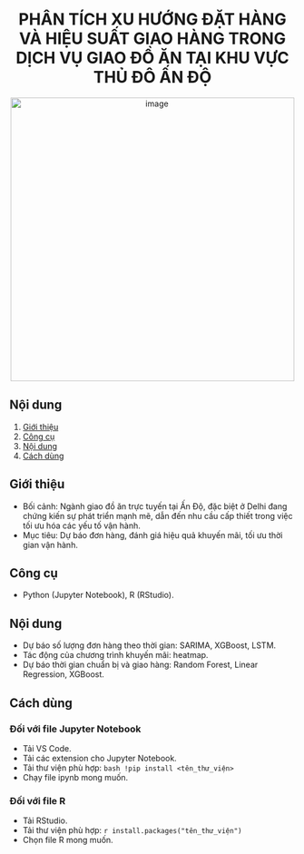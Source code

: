 <h1 align="center">
  PHÂN TÍCH XU HƯỚNG ĐẶT HÀNG VÀ HIỆU SUẤT GIAO HÀNG TRONG DỊCH VỤ GIAO ĐỒ ĂN TẠI KHU VỰC THỦ ĐÔ ẤN ĐỘ
</h1>


<p align="center">
  <img src="https://github.com/user-attachments/assets/15e82cb8-adee-4bc5-8e7f-c5d146d060bd" alt="image" width="500"/>
</p>


## Nội dung
1. [Giới thiệu](#1.-Giới-thiệu)
2. [Công cụ](#Công-cụ)
3. [Nội dung](#Nội-dung)
4. [Cách dùng](#Cách-dùng)  

## Giới thiệu
- Bối cảnh:  Ngành giao đồ ăn trực tuyến tại Ấn Độ, đặc biệt ở Delhi đang chứng kiến sự phát triển mạnh mẽ, dẫn đến nhu cầu cấp thiết trong việc tối ưu hóa các yếu tố vận hành.
- Mục tiêu: Dự báo đơn hàng, đánh giá hiệu quả khuyến mãi, tối ưu thời gian vận hành.  

## Công cụ
- Python (Jupyter Notebook), R (RStudio).

## Nội dung
- Dự báo số lượng đơn hàng theo thời gian: SARIMA, XGBoost, LSTM.  
- Tác động của chương trình khuyến mãi: heatmap.
- Dự báo thời gian chuẩn bị và giao hàng: Random Forest, Linear Regression, XGBoost.  

## Cách dùng
### Đối với file Jupyter Notebook
- Tải VS Code.
- Tải các extension cho Jupyter Notebook.
- Tải thư viện phù hợp:
``bash
!pip install <tên_thư_viện>
``
- Chạy file ipynb mong muốn.
### Đối với file R
- Tải RStudio.
- Tải thư viện phù hợp:
``r
install.packages("tên_thư_viện")
``
- Chọn file R mong muốn.  
